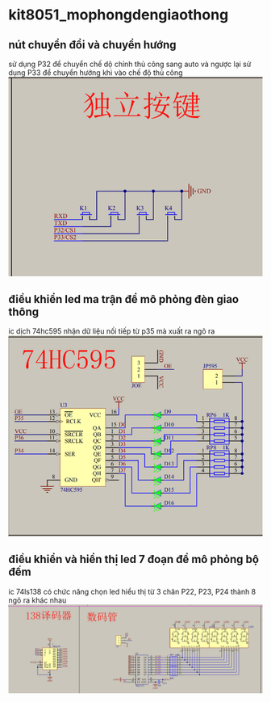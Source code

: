 # kit8051_mophongdengiaothong
## nút chuyển đổi và chuyển hướng
sử dụng P32 để chuyển chế dộ chỉnh thủ công sang auto và ngược lại
sử dụng P33 để chuyển hướng khi vào chế độ thủ công
![nút chuyển đổi](./image/z5837875481851_2f793686f2f4fda86ed178bd87d56c5c.jpg)
## điều khiển led ma trận để mô phỏng đèn giao thông
ic dịch 74hc595 nhận dữ liệu nối tiếp từ p35 mà xuất ra ngõ ra 
![điều khiển đèn ma trận](./image/z5837875481871_16b56cb2302aab467885304187718760.jpg)
## điều khiển và hiển thị led 7 đoạn để mô phỏng bộ đếm
ic 74ls138 có chức năng chọn led hiểu thị từ 3 chân P22, P23, P24 thành 8 ngõ ra khác nhau
![điều khiển led 7 đoạn](./image/z5837875481873_b48d2e927bff75a575188e574f7321ce.jpg)
